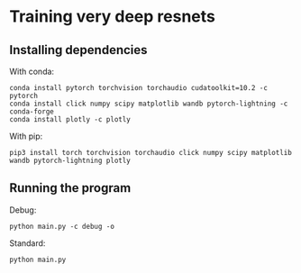 # Training very deep resnets

## Installing dependencies

With conda:
```
conda install pytorch torchvision torchaudio cudatoolkit=10.2 -c pytorch
conda install click numpy scipy matplotlib wandb pytorch-lightning -c conda-forge
conda install plotly -c plotly
```

With pip:
```
pip3 install torch torchvision torchaudio click numpy scipy matplotlib wandb pytorch-lightning plotly
```

## Running the program

Debug:

```
python main.py -c debug -o
```

Standard:

```
python main.py
```